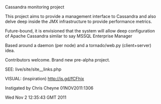 Cassandra monitoring project

This project aims to provide a management interface to Cassandra and also delve
deep inside the JMX infrastructure to provide performance metrics.

Future-bound, it is envisioned that the system will allow deep configuration
of Apache Cassandra similar to say MSSQL Enterprise Manager

Based around a daemon (per node) and a tornado/web.py (client+server)
idea.

Contributors welcome. Brand new pre-alpha project.

SEE: live/site/site__links.php

VISUAL: (inspiration) http://is.gd/fCFhjx


Instigated by Chris Cheyne 01NOV2011:1306


Wed Nov  2 12:35:43 GMT 2011

